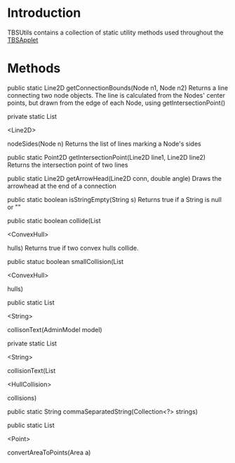 # Introduction #
TBSUtils contains a collection of static utility methods used throughout the [TBSApplet](TBSApplet.md)


# Methods #
public static Line2D getConnectionBounds(Node n1, Node n2)
Returns a line connecting two node objects. The line is calculated from the Nodes' center points, but drawn from the edge of each Node, using getIntersectionPoint()


private static List

&lt;Line2D&gt;

 nodeSides(Node n)
Returns the list of lines marking a Node's sides

public static Point2D getIntersectionPoint(Line2D line1, Line2D line2)
Returns the intersection point of two lines

public static Line2D getArrowHead(Line2D conn, double angle)
Draws the arrowhead at the end of a connection

public static boolean isStringEmpty(String s)
Returns true if a String is null or ""

public static boolean collide(List

&lt;ConvexHull&gt;

 hulls)
Returns true if two convex hulls collide.

public statuc boolean smallCollision(List

&lt;ConvexHull&gt;

 hulls)

public static List

&lt;String&gt;

 collisonText(AdminModel model)

private static List

&lt;String&gt;

 collisionText(List

&lt;HullCollision&gt;

 collisions)

public static String commaSeparatedString(Collection<?> strings)

public static List

&lt;Point&gt;

 convertAreaToPoints(Area a)